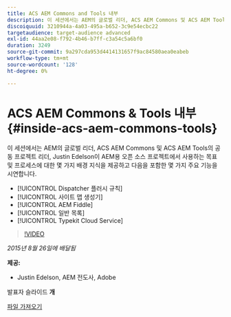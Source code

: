 ```yaml
---
title: ACS AEM Commons and Tools 내부
description: 이 세션에서는 AEM의 글로벌 리더, ACS AEM Commons 및 ACS AEM Tools의 공동 프로젝트 리더, Justin Edelson이 AEM용 오픈 소스 프로젝트에서 사용되는 목표 및 프로세스에 대한 몇 가지 배경 지식을 제공하고 몇 가지 주요 기능을 시연합니다.
discoiquuid: 3210944a-4a03-495a-b652-3c9e54ecbc22
targetaudience: target-audience advanced
exl-id: 44aa2e08-f792-4b46-b7ff-c3a54c5a6bf0
duration: 3249
source-git-commit: 9a297cda953d4414131657f9ac84580aea0eabeb
workflow-type: tm+mt
source-wordcount: '128'
ht-degree: 0%

---
```


# ACS AEM Commons &amp; Tools 내부{#inside-acs-aem-commons-tools}

이 세션에서는 AEM의 글로벌 리더, ACS AEM Commons 및 ACS AEM Tools의 공동 프로젝트 리더, Justin Edelson이 AEM용 오픈 소스 프로젝트에서 사용하는 목표 및 프로세스에 대한 몇 가지 배경 지식을 제공하고 다음을 포함한 몇 가지 주요 기능을 시연합니다.

* [!UICONTROL Dispatcher 플러시 규칙]
* [!UICONTROL 사이트 맵 생성기]
* [!UICONTROL AEM Fiddle]
* [!UICONTROL 일반 목록]
* [!UICONTROL Typekit Cloud Service]

>[!VIDEO](https://video.tv.adobe.com/v/19374/?quality=9)

*2015년 8월 26일에 배달됨*

**제공:**

* Justin Edelson, AEM 전도사, Adobe

발표자 슬라이드 **개**

[파일 가져오기](assets/08262015-commons-and-tools.pptx)
<!--
[Get back to the Overview](https://helpx.adobe.com/kr/experience-manager/kt/eseminars/gems/aem-index.html)
-->
